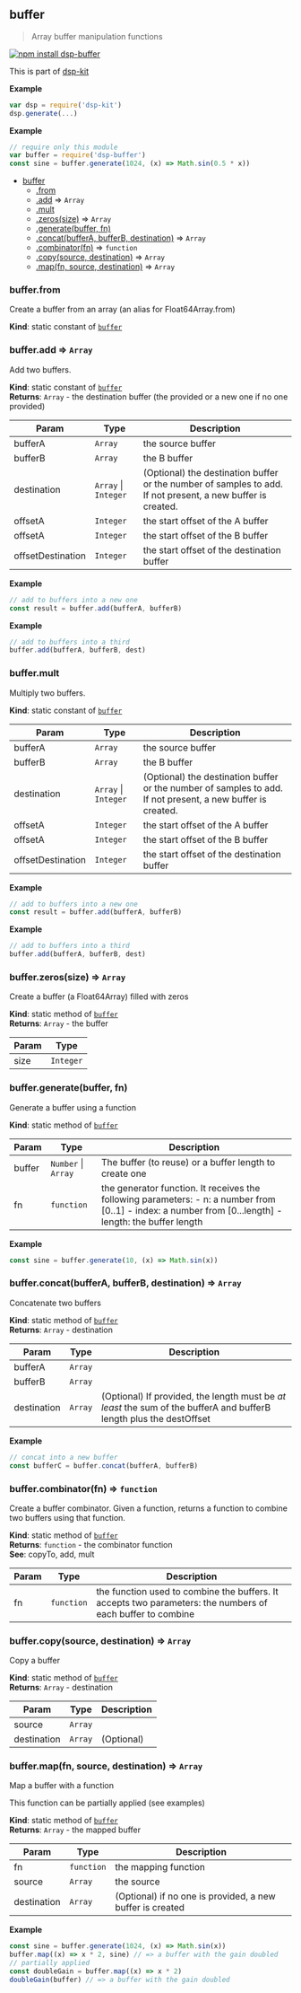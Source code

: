<a name="module_buffer"></a>

## buffer
> Array buffer manipulation functions

[![npm install dsp-buffer](https://nodei.co/npm/dsp-buffer.png?mini=true)](https://npmjs.org/package/dsp-buffer/)

This is part of [dsp-kit](https://github.com/oramics/dsp-kit)

**Example**  
```js
var dsp = require('dsp-kit')
dsp.generate(...)
```
**Example**  
```js
// require only this module
var buffer = require('dsp-buffer')
const sine = buffer.generate(1024, (x) => Math.sin(0.5 * x))
```

* [buffer](#module_buffer)
    * [.from](#module_buffer.from)
    * [.add](#module_buffer.add) ⇒ <code>Array</code>
    * [.mult](#module_buffer.mult)
    * [.zeros(size)](#module_buffer.zeros) ⇒ <code>Array</code>
    * [.generate(buffer, fn)](#module_buffer.generate)
    * [.concat(bufferA, bufferB, destination)](#module_buffer.concat) ⇒ <code>Array</code>
    * [.combinator(fn)](#module_buffer.combinator) ⇒ <code>function</code>
    * [.copy(source, destination)](#module_buffer.copy) ⇒ <code>Array</code>
    * [.map(fn, source, destination)](#module_buffer.map) ⇒ <code>Array</code>

<a name="module_buffer.from"></a>

### buffer.from
Create a buffer from an array (an alias for Float64Array.from)

**Kind**: static constant of <code>[buffer](#module_buffer)</code>  
<a name="module_buffer.add"></a>

### buffer.add ⇒ <code>Array</code>
Add two buffers.

**Kind**: static constant of <code>[buffer](#module_buffer)</code>  
**Returns**: <code>Array</code> - the destination buffer (the provided or a new one if no one provided)  

| Param | Type | Description |
| --- | --- | --- |
| bufferA | <code>Array</code> | the source buffer |
| bufferB | <code>Array</code> | the B buffer |
| destination | <code>Array</code> &#124; <code>Integer</code> | (Optional) the destination buffer or the number of samples to add. If not present, a new buffer is created. |
| offsetA | <code>Integer</code> | the start offset of the A buffer |
| offsetA | <code>Integer</code> | the start offset of the B buffer |
| offsetDestination | <code>Integer</code> | the start offset of the destination buffer |

**Example**  
```js
// add to buffers into a new one
const result = buffer.add(bufferA, bufferB)
```
**Example**  
```js
// add to buffers into a third
buffer.add(bufferA, bufferB, dest)
```
<a name="module_buffer.mult"></a>

### buffer.mult
Multiply two buffers.

**Kind**: static constant of <code>[buffer](#module_buffer)</code>  

| Param | Type | Description |
| --- | --- | --- |
| bufferA | <code>Array</code> | the source buffer |
| bufferB | <code>Array</code> | the B buffer |
| destination | <code>Array</code> &#124; <code>Integer</code> | (Optional) the destination buffer or the number of samples to add. If not present, a new buffer is created. |
| offsetA | <code>Integer</code> | the start offset of the A buffer |
| offsetA | <code>Integer</code> | the start offset of the B buffer |
| offsetDestination | <code>Integer</code> | the start offset of the destination buffer |

**Example**  
```js
// add to buffers into a new one
const result = buffer.add(bufferA, bufferB)
```
**Example**  
```js
// add to buffers into a third
buffer.add(bufferA, bufferB, dest)
```
<a name="module_buffer.zeros"></a>

### buffer.zeros(size) ⇒ <code>Array</code>
Create a buffer (a Float64Array) filled with zeros

**Kind**: static method of <code>[buffer](#module_buffer)</code>  
**Returns**: <code>Array</code> - the buffer  

| Param | Type |
| --- | --- |
| size | <code>Integer</code> | 

<a name="module_buffer.generate"></a>

### buffer.generate(buffer, fn)
Generate a buffer using a function

**Kind**: static method of <code>[buffer](#module_buffer)</code>  

| Param | Type | Description |
| --- | --- | --- |
| buffer | <code>Number</code> &#124; <code>Array</code> | The buffer (to reuse) or a buffer length to create one |
| fn | <code>function</code> | the generator function. It receives the following parameters: - n: a number from [0..1] - index: a number from [0...length] - length: the buffer length |

**Example**  
```js
const sine = buffer.generate(10, (x) => Math.sin(x))
```
<a name="module_buffer.concat"></a>

### buffer.concat(bufferA, bufferB, destination) ⇒ <code>Array</code>
Concatenate two buffers

**Kind**: static method of <code>[buffer](#module_buffer)</code>  
**Returns**: <code>Array</code> - destination  

| Param | Type | Description |
| --- | --- | --- |
| bufferA | <code>Array</code> |  |
| bufferB | <code>Array</code> |  |
| destination | <code>Array</code> | (Optional) If provided, the length must be _at least_ the sum of the bufferA and bufferB length plus the destOffset |

**Example**  
```js
// concat into a new buffer
const bufferC = buffer.concat(bufferA, bufferB)
```
<a name="module_buffer.combinator"></a>

### buffer.combinator(fn) ⇒ <code>function</code>
Create a buffer combinator. Given a function, returns a function to combine
two buffers using that function.

**Kind**: static method of <code>[buffer](#module_buffer)</code>  
**Returns**: <code>function</code> - the combinator function  
**See**: copyTo, add, mult  

| Param | Type | Description |
| --- | --- | --- |
| fn | <code>function</code> | the function used to combine the buffers. It accepts two parameters: the numbers of each buffer to combine |

<a name="module_buffer.copy"></a>

### buffer.copy(source, destination) ⇒ <code>Array</code>
Copy a buffer

**Kind**: static method of <code>[buffer](#module_buffer)</code>  
**Returns**: <code>Array</code> - destination  

| Param | Type | Description |
| --- | --- | --- |
| source | <code>Array</code> |  |
| destination | <code>Array</code> | (Optional) |

<a name="module_buffer.map"></a>

### buffer.map(fn, source, destination) ⇒ <code>Array</code>
Map a buffer with a function

This function can be partially applied (see examples)

**Kind**: static method of <code>[buffer](#module_buffer)</code>  
**Returns**: <code>Array</code> - the mapped buffer  

| Param | Type | Description |
| --- | --- | --- |
| fn | <code>function</code> | the mapping function |
| source | <code>Array</code> | the source |
| destination | <code>Array</code> | (Optional) if no one is provided, a new buffer is created |

**Example**  
```js
const sine = buffer.generate(1024, (x) => Math.sin(x))
buffer.map((x) => x * 2, sine) // => a buffer with the gain doubled
// partially applied
const doubleGain = buffer.map((x) => x * 2)
doubleGain(buffer) // => a buffer with the gain doubled
```
